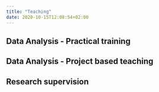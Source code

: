 ```yaml
---
title: "Teaching"
date: 2020-10-15T12:08:54+02:00
---
```


## Data Analysis - Practical training

## Data Analysis - Project based teaching

## Research supervision